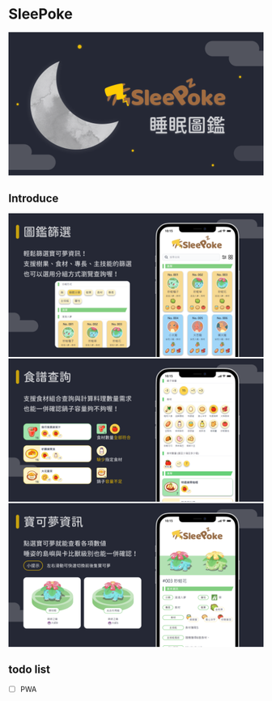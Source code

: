 # SleePoke

![](https://raw.githubusercontent.com/HuskyHsu/sleepoke/main/doc/_page_cover.png)

## Introduce

![](https://raw.githubusercontent.com/HuskyHsu/sleepoke/main/doc/_page_list_02.png)
![](https://raw.githubusercontent.com/HuskyHsu/sleepoke/main/doc/_page_meals_02.png)
![](https://raw.githubusercontent.com/HuskyHsu/sleepoke/main/doc/_page_detail_02.png)

## todo list

- [ ] PWA
